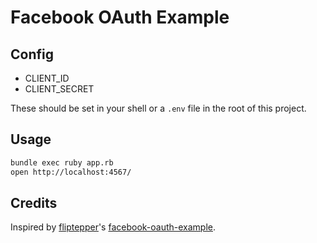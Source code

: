 # Facebook OAuth Example

## Config

- CLIENT_ID
- CLIENT_SECRET

These should be set in your shell or a `.env` file in the root of this project.

## Usage

```sh
bundle exec ruby app.rb
open http://localhost:4567/
```

## Credits

Inspired by [fliptepper]'s [facebook-oauth-example][original].

[fliptepper]: [https://github.com/fiptepper]
[original]: https://github.com/filiptepper/facebook-oauth-example

